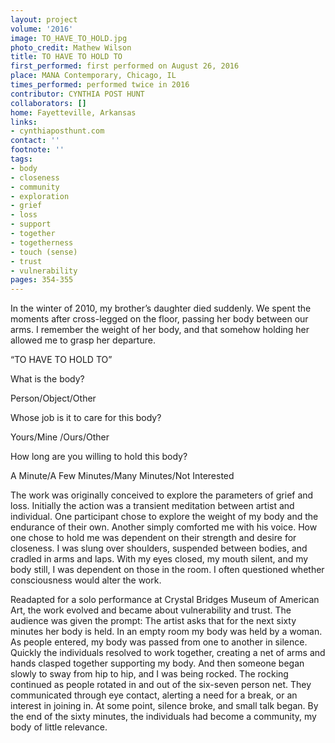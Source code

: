 ```yaml
---
layout: project
volume: '2016'
image: TO_HAVE_TO_HOLD.jpg
photo_credit: Mathew Wilson
title: TO HAVE TO HOLD TO
first_performed: first performed on August 26, 2016
place: MANA Contemporary, Chicago, IL
times_performed: performed twice in 2016
contributor: CYNTHIA POST HUNT
collaborators: []
home: Fayetteville, Arkansas
links:
- cynthiaposthunt.com
contact: ''
footnote: ''
tags:
- body
- closeness
- community
- exploration
- grief
- loss
- support
- together
- togetherness
- touch (sense)
- trust
- vulnerability
pages: 354-355
---
```


In the winter of 2010, my brother’s daughter died suddenly. We spent the moments after cross-legged on the floor, passing her body between our arms. I remember the weight of her body, and that somehow holding her allowed me to grasp her departure.

“TO HAVE TO HOLD TO”

What is the body?

Person/Object/Other

Whose job is it to care for this body?

Yours/Mine /Ours/Other

How long are you willing to hold this body?

A Minute/A Few Minutes/Many Minutes/Not Interested

The work was originally conceived to explore the parameters of grief and loss. Initially the action was a transient meditation between artist and individual. One participant chose to explore the weight of my body and the endurance of their own. Another simply comforted me with his voice. How one chose to hold me was dependent on their strength and desire for closeness. I was slung over shoulders, suspended between bodies, and cradled in arms and laps. With my eyes closed, my mouth silent, and my body still, I was dependent on those in the room. I often questioned whether consciousness would alter the work.

Readapted for a solo performance at Crystal Bridges Museum of American Art, the work evolved and became about vulnerability and trust. The audience was given the prompt: The artist asks that for the next sixty minutes her body is held. In an empty room my body was held by a woman. As people entered, my body was passed from one to another in silence. Quickly the individuals resolved to work together, creating a net of arms and hands clasped together supporting my body. And then someone began slowly to sway from hip to hip, and I was being rocked. The rocking continued as people rotated in and out of the six-seven person net. They communicated through eye contact, alerting a need for a break, or an interest in joining in. At some point, silence broke, and small talk began. By the end of the sixty minutes, the individuals had become a community, my body of little relevance.
